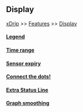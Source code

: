 ## Display  
[xDrip](../../README.md) >> [Features](../Features_page) >> [Display](./Display)  
  
#### [Legend](../Legend)
#### [Time range](../TimeButtons)
#### [Sensor expiry](../Sensor-Expiry)
#### [Connect the dots!](../Connect-the-dots)
#### [Extra Status Line](../Extra-status-line)
#### [Graph smoothing](../Display/GraphSmoothing)
  
